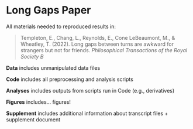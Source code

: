 # Long Gaps Paper

All materials needed to reproduced results in:

> Templeton, E., Chang, L., Reynolds, E., Cone LeBeaumont, M., & Wheatley, T. (2022). Long gaps between turns are awkward for strangers but not for friends. *Philosophical Transactions of the Royal Society B*    

**Data** includes unmanipulated data files

**Code** includes all preprocessing and analysis scripts

**Analyses** includes outputs from scripts run in Code (e.g., derivatives)

**Figures** includes... figures!

**Supplement** includes additional information about transcript files + supplement document
